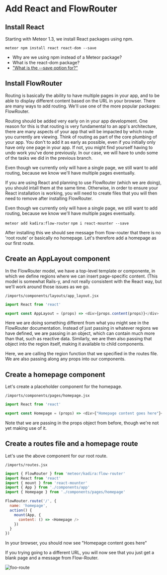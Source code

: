 # Add React and FlowRouter


## Install React 
Starting with Meteor 1.3, we install React packages using npm.

```meteor npm install react react-dom --save```

- Why are we using npm instead of a Meteor package?
- What is the react-dom package?
- ["What is the --save option for?"](http://stackoverflow.com/questions/19578796/what-is-the-save-option-for-npm-install) 


## Install FlowRouter 

Routing is basically the ability to have multiple pages in your app, and to be able to display different content based on the URL in your browser. There are many ways to add routing.  We'll use one of the more popular packages: FlowRouter.

Routing should be added very early on in your app development. One reason for this is that routing is very fundamental to an app's architecture, there are many aspects of your app that will be impacted by which route you currently are viewing.  Think of routing as part of the core plumbing of your app. You don't to add it as early as possible, even if you initially only have only one page in your app.  If not, you might find yourself having to undo work you've done previously.  In our case, we will have to undo some of the tasks we did in the previous branch.

Even though we currently only will have a single page, we still want to add routing, because we know we'll have multiple pages eventually.

If you are using React and planning to use FlowRouter (which we are doing), you should intall them at the same time.  Otherwise, in order to ensure your React installation is working, you will need to create files that you will then need to remove after installing FlowRouter.

Even though we currently only will have a single page, we still want to add routing, because we know we'll have multiple pages eventually.

``` meteor add kadira:flow-router ```
``` npm i react-mounter --save ```



After installing this we should see message from flow-router that there is no 'root route' or basically no homepage.  Let's therefore add a homepage as our first route.

## Create an AppLayout component
In the FlowRouter model, we have a top-level template or componente, in which we define regions where we can insert page-specific content. (This model is somewhat Rails-y, and not really consistent with the React way, but we'll work around those issues as we go.

``` /imports/components/layouts/app_layout.jsx ```


```js
import React from 'react'

export const AppLayout = (props) => <div>{props.content(props)}</div>
```

Here we are doing something different from what you might see in the FlowRouter documentation.  Instead of just passing in whatever regions we have defined, we are passing in an object, which can contain much more than that, such as reactive data.  Similarly, we are then also passing that object into the region itself, making it available to child components.


Here, we are calling the region function that we specified in the routes file.  We are also passing along any props into our components.


## Create a homepage component
Let's create a placeholder component for the homepage.

``` /imports/components/pages/homepage.jsx ```


```js
import React from 'react'

export const Homepage = (props) => <div>{"Homepage content goes here"}</div>
```

Note that we are passing in the props object from before, though we're not yet making use of it.

## Create a routes file and a homepage route

Let's use the above component for our root route.

``` /imports/routes.jsx ```

```js
import { FlowRouter } from 'meteor/kadira:flow-router'
import React from 'react'
import { mount } from 'react-mounter'
import { App } from './components/app'
import { Homepage } from './components/pages/homepage'

FlowRouter.route('/', {
  name: 'homepage',
  action() {
    mount(App, {
      content: () => <Homepage />
    })
  }
})
```



In your browser, you should now see "Homepage content goes here"

If you trying going to a different URL, you will now see that you just get a blank page and a message from Flow-Router.

![foo-route](https://cloud.githubusercontent.com/assets/819213/15657042/499dc042-267b-11e6-9b77-c9fd0210f2e1.png)



